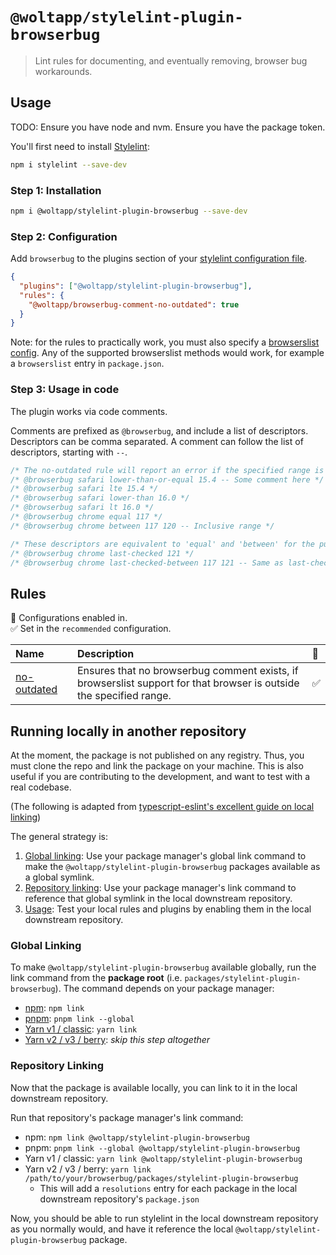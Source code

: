 # `@woltapp/stylelint-plugin-browserbug`

> Lint rules for documenting, and eventually removing, browser bug workarounds.

## Usage

TODO: Ensure you have node and nvm. Ensure you have the package token.

You'll first need to install
[Stylelint](https://stylelint.io/user-guide/get-started):

```sh
npm i stylelint --save-dev
```

### Step 1: Installation

```sh
npm i @woltapp/stylelint-plugin-browserbug --save-dev
```

### Step 2: Configuration

Add `browserbug` to the plugins section of your
[stylelint configuration file](https://github.com/stylelint/stylelint/blob/main/docs/user-guide/configure.md).

```json
{
  "plugins": ["@woltapp/stylelint-plugin-browserbug"],
  "rules": {
    "@woltapp/browserbug-comment-no-outdated": true
  }
}
```

Note: for the rules to practically work, you must also specify a
[browserslist config](https://browsersl.ist/). Any of the supported browserslist
methods would work, for example a `browserslist` entry in `package.json`.

### Step 3: Usage in code

The plugin works via code comments.

Comments are prefixed as `@browserbug`, and include a list of descriptors.
Descriptors can be comma separated. A comment can follow the list of
descriptors, starting with `--`.

```css
/* The no-outdated rule will report an error if the specified range is no longer supported. */
/* @browserbug safari lower-than-or-equal 15.4 -- Some comment here */
/* @browserbug safari lte 15.4 */
/* @browserbug safari lower-than 16.0 */
/* @browserbug safari lt 16.0 */
/* @browserbug chrome equal 117 */
/* @browserbug chrome between 117 120 -- Inclusive range */

/* These descriptors are equivalent to 'equal' and 'between' for the purposes of no-outdated. Additionally, the last-checked-updated rule will report an error if there is a newer version of the specified versions available. */
/* @browserbug chrome last-checked 121 */
/* @browserbug chrome last-checked-between 117 121 -- Same as last-checked, but documents when a workaround started */
```

## Rules

💼 Configurations enabled in.\
✅ Set in the `recommended` configuration.

| Name                                                        | Description                                                                                                         | 💼  |
| :---------------------------------------------------------- | :------------------------------------------------------------------------------------------------------------------ | :-- |
| [no-outdated](docs/rules/browserbug-comment-no-outdated.md) | Ensures that no browserbug comment exists, if browserslist support for that browser is outside the specified range. | ✅  |

<!-- end auto-generated rules list -->

## Running locally in another repository

At the moment, the package is not published on any registry. Thus, you must
clone the repo and link the package on your machine. This is also useful if you
are contributing to the development, and want to test with a real codebase.

(The following is adapted from
[typescript-eslint's excellent guide on local linking](https://typescript-eslint.io/contributing/local-development/local-linking/))

The general strategy is:

1. [Global linking](#global-linking): Use your package manager's global link
   command to make the `@woltapp/stylelint-plugin-browserbug` packages available
   as a global symlink.
2. [Repository linking](#repository-linking): Use your package manager's link
   command to reference that global symlink in the local downstream repository.
3. [Usage](#usage): Test your local rules and plugins by enabling them in the
   local downstream repository.

### Global Linking

To make `@woltapp/stylelint-plugin-browserbug` available globally, run the link
command from the **package root** (i.e. `packages/stylelint-plugin-browserbug`).
The command depends on your package manager:

- [npm](https://docs.npmjs.com/cli/v9/commands/npm-link 'npm link docs'):
  `npm link`
- [pnpm](https://pnpm.io/cli/link 'pnpm link docs'): `pnpm link --global`
- [Yarn v1 / classic](https://classic.yarnpkg.com/lang/en/docs/cli/link/ 'Yarn v1 / classic docs'):
  `yarn link`
- [Yarn v2 / v3 / berry](https://yarnpkg.com/cli/link 'Yarn v2 / v3 / berry docs'):
  _skip this step altogether_

### Repository Linking

Now that the package is available locally, you can link to it in the local
downstream repository.

Run that repository's package manager's link command:

- npm: `npm link @woltapp/stylelint-plugin-browserbug`
- pnpm: `pnpm link --global @woltapp/stylelint-plugin-browserbug`
- Yarn v1 / classic: `yarn link @woltapp/stylelint-plugin-browserbug`
- Yarn v2 / v3 / berry:
  `yarn link /path/to/your/browserbug/packages/stylelint-plugin-browserbug`
  - This will add a `resolutions` entry for each package in the local downstream
    repository's `package.json`

Now, you should be able to run stylelint in the local downstream repository as
you normally would, and have it reference the local
`@woltapp/stylelint-plugin-browserbug` package.
